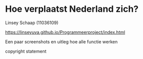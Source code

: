 # Hoe verplaatst Nederland zich?
Linsey Schaap (11036109)

https://linseyuva.github.io/Programmeerproject/index.html

Een paar screenshots en uitleg hoe alle functie werken

copyright statement
